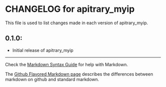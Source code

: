 # CHANGELOG for apitrary_myip

This file is used to list changes made in each version of apitrary_myip.

## 0.1.0:

* Initial release of apitrary_myip

- - - 
Check the [Markdown Syntax Guide](http://daringfireball.net/projects/markdown/syntax) for help with Markdown.

The [Github Flavored Markdown page](http://github.github.com/github-flavored-markdown/) describes the differences between markdown on github and standard markdown.
